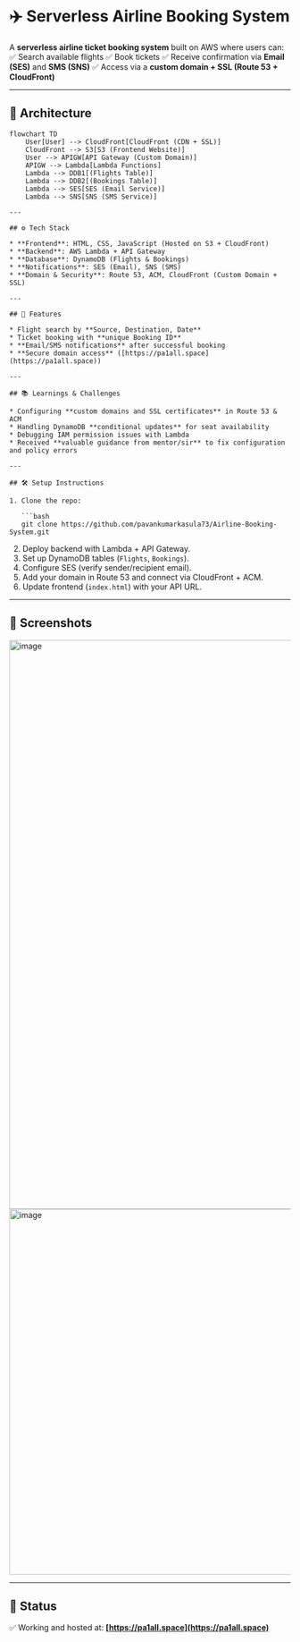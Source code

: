 # ✈️ Serverless Airline Booking System

A **serverless airline ticket booking system** built on AWS where users can:
✅ Search available flights
✅ Book tickets
✅ Receive confirmation via **Email (SES)** and **SMS (SNS)**
✅ Access via a **custom domain + SSL (Route 53 + CloudFront)**

---

## 📌 Architecture

```mermaid
flowchart TD
    User[User] --> CloudFront[CloudFront (CDN + SSL)]
    CloudFront --> S3[S3 (Frontend Website)]
    User --> APIGW[API Gateway (Custom Domain)]
    APIGW --> Lambda[Lambda Functions]
    Lambda --> DDB1[(Flights Table)]
    Lambda --> DDB2[(Bookings Table)]
    Lambda --> SES[SES (Email Service)]
    Lambda --> SNS[SNS (SMS Service)]

---

## ⚙️ Tech Stack

* **Frontend**: HTML, CSS, JavaScript (Hosted on S3 + CloudFront)
* **Backend**: AWS Lambda + API Gateway
* **Database**: DynamoDB (Flights & Bookings)
* **Notifications**: SES (Email), SNS (SMS)
* **Domain & Security**: Route 53, ACM, CloudFront (Custom Domain + SSL)

---

## 🚀 Features

* Flight search by **Source, Destination, Date**
* Ticket booking with **unique Booking ID**
* **Email/SMS notifications** after successful booking
* **Secure domain access** ([https://pa1all.space](https://pa1all.space))

---

## 📚 Learnings & Challenges

* Configuring **custom domains and SSL certificates** in Route 53 & ACM
* Handling DynamoDB **conditional updates** for seat availability
* Debugging IAM permission issues with Lambda
* Received **valuable guidance from mentor/sir** to fix configuration and policy errors

---

## 🛠️ Setup Instructions

1. Clone the repo:

   ```bash
   git clone https://github.com/pavankumarkasula73/Airline-Booking-System.git
   ```
2. Deploy backend with Lambda + API Gateway.
3. Set up DynamoDB tables (`Flights`, `Bookings`).
4. Configure SES (verify sender/recipient email).
5. Add your domain in Route 53 and connect via CloudFront + ACM.
6. Update frontend (`index.html`) with your API URL.

---

## 📸 Screenshots
<img width="1572" height="1018" alt="image" src="https://github.com/user-attachments/assets/9bb551c8-0e1d-4dba-aa06-62ce7015e0f0" />
<img width="1491" height="654" alt="image" src="https://github.com/user-attachments/assets/a0f09323-cd79-4e59-88bd-356dc7725b30" />


---

## 📌 Status

✅ Working and hosted at: **[https://pa1all.space](https://pa1all.space)**
